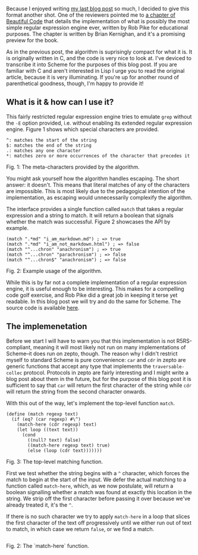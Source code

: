 Because I enjoyed writing [my last blog post](http://blog.veitheller.de/Pattern_Matching,_A_Thing_Of_The_Past.html)
so much, I decided to give this format another shot. One of the reviewers
pointed me to [a chapter of Beautiful Code](http://www.cs.princeton.edu/courses/archive/spr09/cos333/beautiful.html)
that details the implementation of what is possibly the most simple regular
expression engine ever, written by Rob Pike for educational purposes. The
chapter is written by Brian Kernighan, and it's a promising preview for the
book.

As in the previous post, the algorithm is suprisingly compact for what it is.
It is originally written in C, and the code is very nice to look at. I've
deviced to transcribe it into Scheme for the purposes of this blog post. If
you are familiar with C and aren't interested in Lisp I urge you to read the
original article, because it is very illuminating. If you're up for another
round of parenthetical goodness, though, I'm happy to provide it!

## What is it & how can I use it?

This fairly restricted regular expression engine tries to emulate `grep`
without the `-E` option provided, i.e. without enabling its extended regular
expression engine. Figure 1 shows which special characters are provided.

```
^: matches the start of the string
$: matches the end of the string
.: matches any one character
*: matches zero or more occurrences of the character that precedes it
```
<div class="figure-label">
  Fig. 1: The meta-characters provided by the algorithm.
</div>

You might ask yourself how the algorithm handles escaping. The short answer:
it doesn't. This means that literal matches of any of the characters are
impossible. This is most likely due to the pedagogical intention of the
implementation, as escaping would unnecessarily complexify the algorithm.

The interface provides a single function called `match` that takes a regular
expression and a string to match. It will return a boolean that signals whether
the match was successful. Figure 2 showcases the API by example.

```
(match ".*md" "i_am_markdown.md") ; => true
(match ".*md" "i_am_not_markdown.html") ; => false
(match "^...chron" "anachronism") ; => true
(match "^...chron" "parachronism") ; => false
(match "^...chron$" "anachronism") ; => false
```
<div class="figure-label">
  Fig. 2: Example usage of the algorithm.
</div>

While this is by far not a complete implementation of a regular expression
engine, it is useful enough to be interesting. This makes for a compelling
code golf exercise, and Rob Pike did a great job in keeping it terse yet
readable. In this blog post we will try and do the same for Scheme. The source
code is available [here](/assets/regexp.zp).

## The implemenetation

Before we start I will have to warn you that this implementation is not
R5RS-compliant, meaning it will most likely not run on many implementations of
Scheme–it does run on zepto, though. The reason why I didn't restrict myself to
standard Scheme is pure convenience: `car` and `cdr` in zepto are generic
functions that accept any type that implements the `traversable-collec`
protocol. Protocols in zepto are fairly interesting and I might write a blog
post about them in the future, but for the purpose of this blog post it is
sufficient to say that `car` will return the first character of the string
while `cdr` will return the string from the second character onwards.

With this out of the way, let's implement the top-level function `match`.

```
(define (match regexp text)
  (if (eq? (car regexp) #\^)
    (match-here (cdr regexp) text)
    (let loop ((text text))
      (cond
        ((null? text) false)
        ((match-here regexp text) true)
        (else (loop (cdr text)))))))
```
<div class="figure-label">
  Fig. 3: The top-level matching function.
</div>

First we test whether the string begins with a `^` character, which forces the
match to begin at the start of the input. We defer the actual matching to a
function called `match-here`, which, as we now postulate, will return a boolean
signalling whether a match was found at exactly this location in the string. We
strip off the first character before passing it over because we've already
treated it, it's the `^`.

If there is no such character we try to apply `match-here` in a loop that
slices the first character of the text off progressively until we either run out
of text to match, in which case we return `false`, or we find a match.

```
```
<div class="figure-lavel">
  Fig. 2: The `match-here` function.
</div>
